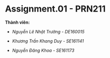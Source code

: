 # Assignment.01 - PRN211

**Thành viên:**

* *Nguyễn Lê Nhật Trường - DE160015*
	
* *Khương Trần Khang Duy - SE161141*
	
* *Nguyễn Đăng Khoa - SE161173*
	


